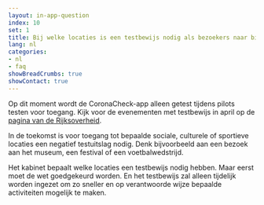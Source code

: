 ```yaml
---
layout: in-app-question
index: 10
set: 1
title: Bij welke locaties is een testbewijs nodig als bezoekers naar binnen willen?
lang: nl
categories:
- nl
- faq
showBreadCrumbs: true
showContact: true
---
```

Op dit moment wordt de CoronaCheck-app alleen getest tijdens pilots testen voor toegang. Kijk voor de evenementen met testbewijs in april op de <a href='https://www.rijksoverheid.nl/onderwerpen/coronavirus-covid-19/algemene-coronaregels/cijfers-en-onderzoeken-over-het-coronavirus/pilot-toegangsbewijzen?utm_campaign=coronavirus&utm_source=coronacheck.nl/nl/scanner' target='_blank' rel='noopener noreferrer'>pagina van de Rijksoverheid</a>.

In de toekomst is voor toegang tot bepaalde sociale, culturele of sportieve locaties een negatief testuitslag nodig. Denk bijvoorbeeld aan een bezoek aan het museum, een festival of een voetbalwedstrijd. 

Het kabinet bepaalt welke locaties een testbewijs nodig hebben. Maar eerst moet de wet goedgekeurd worden. En het testbewijs zal alleen tijdelijk worden ingezet om zo sneller en op verantwoorde wijze bepaalde activiteiten mogelijk te maken.
